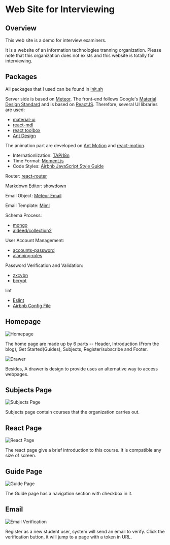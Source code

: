 # Web Site for Interviewing
## Overview

This web site is a demo for interview examiners.

It is a website of an information technologies tranning organization. Please note that this organization does not exists and this website is totally for interviewing.

## Packages

All packages that I used can be found in [init.sh](init.sh)

Server side is based on [Meteor](https://www.meteor.com).
The front-end follows Google's [Material Design Standard](https://material.google.com) and is based on [ReactJS](http://reactjs.com). Therefore, several UI libraries are used:
* [material-ui](http://www.material-ui.com/#/)
* [react-mdl](https://react-mdl.github.io/react-mdl/)
* [react toolbox](http://react-toolbox.com/#/)
* [Ant Design](https://ant.design)

The animation part are developed on [Ant Motion](https://github.com/ant-design/ant-motion/) and [react-motion](https://github.com/chenglou/react-motion).

* Internationlization: [TAPi18n](https://atmospherejs.com/tap/i18n)
* Time Format: [Moment.js](http://momentjs.com/)
* Code Styles: [Airbnb JavaScript Style Guide](https://github.com/airbnb/javascript)

Router:
[react-router](https://github.com/ReactTraining/react-router)

Markdown Editor: [showdown](https://github.com/showdownjs/showdown)

Email Object:
[Meteor Email](https://atmospherejs.com/meteor/email)

Email Template:
[Mjml](https://mjml.io/)

Schema Process:
* [mongo](https://atmospherejs.com/meteor/mongo)
* [aldeed/collection2](https://github.com/aldeed/meteor-collection2)

User Account Management:
* [accounts-password](https://atmospherejs.com/meteor/accounts-password)
* [alanning:roles](https://atmospherejs.com/alanning/roles)

Password Verification and Validation:
* [zxcvbn](https://github.com/dropbox/zxcvbn)
* [bcrypt](https://www.npmjs.com/package/bcrypt)

lint
* [Eslint](http://eslint.org/)
* [Airbnb Config File](https://www.npmjs.com/package/eslint-config-airbnb)

## Homepage

![Homepage](https://media.giphy.com/media/l2Jhuu6xaT5uHD91C/giphy.gif)

The home page are made up by 6 parts -- Header, Introduction (From the blog), Get Started(Guides), Subjects, Register/subscribe and Footer.

![Drawer](https://media.giphy.com/media/l2JhHezn1znLIzV0k/giphy.gif)

Besides, A drawer is design to provide uses an alternative way to access webpages.

## Subjects Page

![Subjects Page](https://media.giphy.com/media/l0MYyaY1JkSNKiQXS/giphy.gif)

Subjects page contain courses that the organization carries out.

## React Page

![React Page](https://media.giphy.com/media/l3vRmvnsTLGEFEkmc/giphy.gif)

The react page give a brief introduction to this course. It is compatible any size of screen.

## Guide Page

![Guide Page](https://media.giphy.com/media/3oriOc4TjckTVgKuT6/giphy.gif)

The Guide page has a navigation section with checkbox in it.

## Email

![Email Verification](https://media.giphy.com/media/3oz8xMmnk8RwKO1xHW/giphy.gif)

Register as a new student user, system will send an email to verify. Click the verification button, it will jump to a page with a token in URL.
